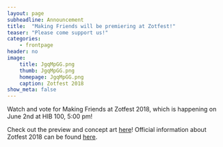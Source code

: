 ```yaml
---
layout: page
subheadline: Announcement
title:  "Making Friends will be premiering at Zotfest!"
teaser: "Please come support us!"
categories:
    - frontpage
header: no
image:
    title: JgqMpGG.png
    thumb: JgqMpGG.png
    homepage: JgqMpGG.png
    caption: Zotfest 2018
show_meta: false
---
```


Watch and vote for Making Friends at Zotfest 2018, which is happening on June 2nd at HIB 100, 5:00 pm!

Check out the preview and concept art [here][1]! Official information about Zotfest 2018 can be found [here][2].

[1]: /gallery/2017-2018/

[2]: http://www.fadauci.com/zotfest.html